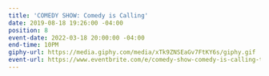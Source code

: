 ```yaml
---
title: 'COMEDY SHOW: Comedy is Calling'
date: 2019-08-18 19:26:00 -04:00
position: 8
event-date: 2022-03-18 20:00:00 -04:00
end-time: 10PM
giphy-url: https://media.giphy.com/media/xTk9ZNSEaGv7FtKY6s/giphy.gif
event-url: https://www.eventbrite.com/e/comedy-show-comedy-is-calling-tickets-275332195007
---
```


